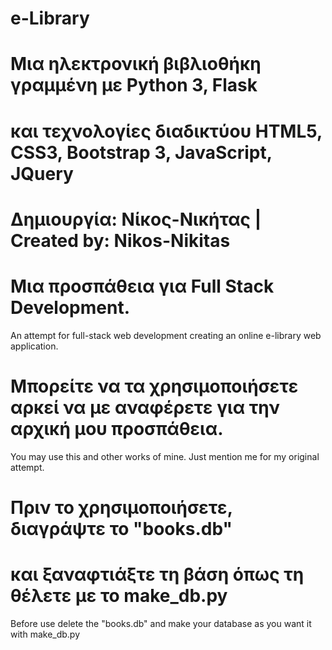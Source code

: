 #                e-Library
# Μια ηλεκτρονική βιβλιοθήκη γραμμένη με Python 3, Flask
# και τεχνολογίες διαδικτύου HTML5, CSS3, Bootstrap 3, JavaScript, JQuery
# Δημιουργία: Νίκος-Νικήτας | Created by: Nikos-Nikitas
 
# Μια προσπάθεια για Full Stack Development.

An attempt for full-stack web development creating an online e-library web application.

# Μπορείτε να τα χρησιμοποιήσετε αρκεί να με αναφέρετε για την αρχική μου προσπάθεια.

You may use this and other works of mine. Just mention me for my original attempt.

# Πριν το χρησιμοποιήσετε, διαγράψτε το "books.db" 
# και ξαναφτιάξτε τη βάση όπως τη θέλετε με το make_db.py

Before use delete the "books.db" and make your database
as you want it with make_db.py
